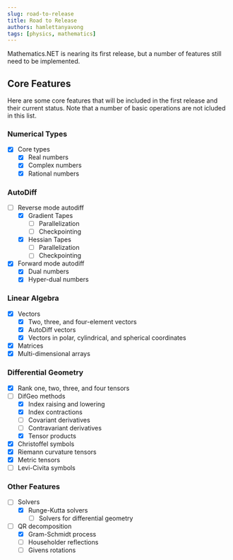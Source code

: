 ```yaml
---
slug: road-to-release
title: Road to Release
authors: hamlettanyavong
tags: [physics, mathematics]
---
```


Mathematics.NET is nearing its first release, but a number of features still need to be implemented.

<!-- truncate -->

## Core Features

Here are some core features that will be included in the first release and their current status. Note that a number of basic operations are not icluded in this list.

### Numerical Types

- [x] Core types
  - [x] Real numbers
  - [x] Complex numbers
  - [x] Rational numbers

### AutoDiff

- [ ] Reverse mode autodiff
  - [x] Gradient Tapes
    - [ ] Parallelization
    - [ ] Checkpointing
  - [x] Hessian Tapes
    - [ ] Parallelization
    - [ ] Checkpointing
- [x] Forward mode autodiff
  - [x] Dual numbers
  - [x] Hyper-dual numbers

### Linear Algebra

- [x] Vectors
  - [x] Two, three, and four-element vectors
  - [x] AutoDiff vectors
  - [x] Vectors in polar, cylindrical, and spherical coordinates
- [x] Matrices
- [x] Multi-dimensional arrays

### Differential Geometry

- [x] Rank one, two, three, and four tensors
- [ ] DifGeo methods
  - [x] Index raising and lowering
  - [x] Index contractions
  - [ ] Covariant derivatives
  - [ ] Contravariant derivatives
  - [x] Tensor products
- [x] Christoffel symbols
- [x] Riemann curvature tensors
- [x] Metric tensors
- [ ] Levi-Civita symbols

### Other Features

- [ ] Solvers
  - [x] Runge-Kutta solvers
    - [ ] Solvers for differential geometry
- [ ] QR decomposition
  - [x] Gram-Schmidt process
  - [ ] Householder reflections
  - [ ] Givens rotations
